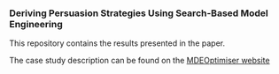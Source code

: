 ### Deriving Persuasion Strategies Using Search-Based Model Engineering

This repository contains the results presented in the paper.

The case study description can be found on the [MDEOptimiser website](https://mde-optimiser.github.io/case-studies/argumentation/)
